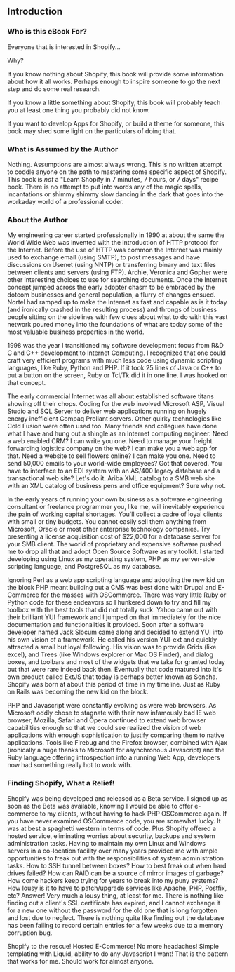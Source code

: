 ## Introduction ##

### Who is this eBook For? ###

Everyone that is interested in Shopify... 

Why?

If you know nothing about Shopify, this book will provide some information about how it all works. Perhaps enough to inspire someone to go the next step and do some real research. 

If you know a little something about Shopify, this book will probably teach you at least one thing you probably did not know.

If you want to develop Apps for Shopify, or build a theme for someone, this book may shed some light on the particulars of doing that. 

### What is Assumed by the Author ###

Nothing. Assumptions are almost always wrong. This is no written attempt to coddle anyone on the path to mastering some specific aspect of Shopify. This book is *not* a "Learn Shopify in 7 minutes, 7 hours, or 7 days" recipe book. There is no attempt to put into words any of the magic spells, incantations or shimmy shimmy slow dancing in the dark that goes into the workaday world of a professional coder.

### About the Author ###

My engineering career started professionally in 1990 at about the same the World Wide Web was invented with the introduction of HTTP protocol for the Internet. Before the use of HTTP was common the Internet was mainly used to exchange email (using SMTP), to post messages and have discussions on Usenet (using NNTP) or transferring binary and text files between clients and servers (using FTP). Archie, Veronica and Gopher were other interesting choices to use for searching documents. Once the Internet concept jumped across the early adopter chasm to be embraced by the dotcom businesses and general population, a flurry of changes ensued. Nortel had ramped up to make the Internet as fast and capable as is it today (and ironically crashed in the resulting process) and throngs of business people sitting on the sidelines with few clues about what to do with this vast network poured money into the foundations of what are today some of the most valuable business properties in the world. 

1998 was the year I transitioned my software development focus from R&D C and C++ development to Internet Computing. I recognized that one could craft very efficient programs with much less code using dynamic scripting languages, like Ruby, Python and PHP. If it took 25 lines of Java or C++ to put a button on the screen, Ruby or Tcl/Tk did it in one line. I was hooked on that concept. 

The early commercial Internet was all about established software titans showing off their chops. Coding for the web involved Microsoft ASP, Visual Studio and SQL Server to deliver web applications running on hugely energy inefficient Compaq Proliant servers. Other quirky technologies like Cold Fusion were often used too. Many friends and collegues have done what I have and hung out a shingle as an Internet computing engineer. Need a web enabled CRM? I can write you one. Need to manage your freight forwarding logistics company on the web? I can make you a web app for that. Need a website to sell flowers online? I can make you one. Need to send 50,000 emails to your world-wide employees? Got that covered. You have to interface to an EDI system with an AS/400 legacy database and a transactional web site? Let's do it. Ariba XML catalog to a SMB web site with an XML catalog of business pens and office equipment? Sure why not. 

In the early years of running your own business as a software engineering consultant or freelance programmer you, like me, will inevitably experience the pain of working capital shortages. You'll collect a cadre of loyal clients with small or tiny budgets. You cannot easily sell them anything from Microsoft, Oracle or most other enterprise technology companies. Try presenting a license acquisition cost of $22,000 for a database server for your SMB client. The world of proprietary and expensive software pushed me to drop all that and adopt Open Source Software as my toolkit. I started developing using Linux as my operating system, PHP as my server-side scripting language, and PostgreSQL as my database.

Ignoring Perl as a web app scripting language and adopting the new kid on the block PHP meant building out a CMS was best done with Drupal and E-Commerce for the masses with OSCommerce. There was very little Ruby or Python code for these endeavors so I hunkered down to try and fill my toolbox with the best tools that did not totally suck. Yahoo came out with their brilliant YUI framework and I jumped on that immediately for the nice documentation and functionalities it provided. Soon after a software developer named Jack Slocum came along and decided to extend YUI into his own vision of a framework. He called his version YUI-ext and quickly attracted a small but loyal following. His vision was to provide Grids (like excel), and Trees (like Windows explorer or Mac OS Finder), and dialog boxes, and toolbars and most of the widgets that we take for granted today but that were rare indeed back then. Eventually that code matured into it's own product called ExtJS that today is perhaps better known as Sencha. Shopify was born at about this period of time in my timeline. Just as Ruby on Rails was becoming the new kid on the block. 

PHP and Javascript were constantly evolving as were web browsers. As Microsoft oddly chose to stagnate with their now infamously bad IE web browser, Mozilla, Safari and Opera continued to extend web browser capabilities enough so that we could see realized the vision of web applications with enough sophistication to justify comparing them to native applications. Tools like Firebug and the Firefox browser, combined with Ajax (ironically a huge thanks to Microsoft for asynchronous Javascript) and the Ruby language offering introspection into a running Web App, developers now had something really hot to work with.

### Finding Shopify, What a Relief! ###

Shopify was being developed and released as a Beta service. I signed up as soon as the Beta was available, knowing I would be able to offer e-commerce to my clients, without having to hack PHP OSCommerce again. If you have never examined OSCommerce code, you are somewhat lucky. It was at best a spaghetti western in terms of code. Plus Shopify offered a hosted service, eliminating worries about security, backups and system administration tasks. Having to maintain my own Linux and Windows servers in a co-location facility over many years provided me with ample opportunities to freak out with the responsibilities of system administration tasks. How to SSH tunnel between boxes? How to best freak out when hard drives failed? How can RAID can be a source of mirror images of garbage?  How come hackers keep trying for years to break into my puny systems? How lousy is it to have to patch/upgrade services like Apache, PHP, Postfix, etc? Answer! Very much a lousy thing, at least for me. There is nothing like finding out a client's SSL certificate has expired, and I cannot exchange it for a new one without the password for the old one that is long forgotten and lost due to neglect. There is nothing quite like finding out the database has been failing to record certain entries for a few weeks due to a memory corruption bug. 
 
Shopify to the rescue! Hosted E-Commerce! No more headaches! Simple templating with Liquid, ability to do any Javascript I want! That is the pattern that works for me. Should work for almost anyone.